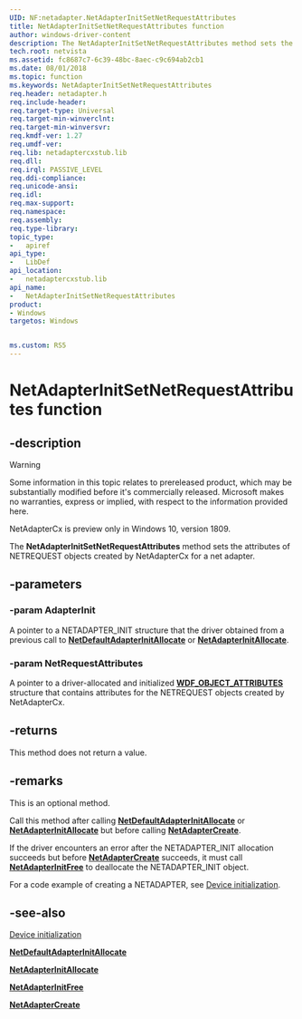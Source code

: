 ```yaml
---
UID: NF:netadapter.NetAdapterInitSetNetRequestAttributes
title: NetAdapterInitSetNetRequestAttributes function
author: windows-driver-content
description: The NetAdapterInitSetNetRequestAttributes method sets the attributes of NETREQUEST objects created by NetAdapterCx for a net adapter.
tech.root: netvista
ms.assetid: fc8687c7-6c39-48bc-8aec-c9c694ab2cb1
ms.date: 08/01/2018
ms.topic: function
ms.keywords: NetAdapterInitSetNetRequestAttributes
req.header: netadapter.h
req.include-header:
req.target-type: Universal
req.target-min-winverclnt:
req.target-min-winversvr:
req.kmdf-ver: 1.27
req.umdf-ver:
req.lib: netadaptercxstub.lib
req.dll:
req.irql: PASSIVE_LEVEL
req.ddi-compliance:
req.unicode-ansi:
req.idl:
req.max-support:
req.namespace:
req.assembly:
req.type-library: 
topic_type: 
-	apiref
api_type: 
-	LibDef
api_location: 
-	netadaptercxstub.lib
api_name: 
-	NetAdapterInitSetNetRequestAttributes
product:
- Windows
targetos: Windows


ms.custom: RS5
---
```


# NetAdapterInitSetNetRequestAttributes function


## -description

> [!WARNING]
> Some information in this topic relates to prereleased product, which may be substantially modified before it's commercially released. Microsoft makes no warranties, express or implied, with respect to the information provided here.
>
> NetAdapterCx is preview only in Windows 10, version 1809.

The **NetAdapterInitSetNetRequestAttributes** method sets the attributes of NETREQUEST objects created by NetAdapterCx for a net adapter.

## -parameters

### -param AdapterInit

A pointer to a NETADAPTER_INIT structure that the driver obtained from a previous call to [**NetDefaultAdapterInitAllocate**](nf-netadapter-netdefaultadapterinitallocate.md) or [**NetAdapterInitAllocate**](nf-netadapter-netadapterinitallocate.md).

### -param NetRequestAttributes

A pointer to a driver-allocated and initialized [**WDF_OBJECT_ATTRIBUTES**](../wdfobject/ns-wdfobject-_wdf_object_attributes.md) structure that contains attributes for the NETREQUEST objects created by NetAdapterCx.

## -returns

This method does not return a value.

## -remarks

This is an optional method.

Call this method after calling [**NetDefaultAdapterInitAllocate**](nf-netadapter-netdefaultadapterinitallocate.md) or [**NetAdapterInitAllocate**](nf-netadapter-netadapterinitallocate.md) but before calling [**NetAdapterCreate**](nf-netadapter-netadaptercreate.md).

If the driver encounters an error after the NETADAPTER_INIT allocation succeeds but before [**NetAdapterCreate**](nf-netadapter-netadaptercreate.md) succeeds, it must call [**NetAdapterInitFree**](nf-netadapter-netadapterinitfree.md) to deallocate the NETADAPTER_INIT object.

For a code example of creating a NETADAPTER, see [Device initialization](https://docs.microsoft.com/windows-hardware/drivers/netcx/device-initialization).

## -see-also

[Device initialization](https://docs.microsoft.com/windows-hardware/drivers/netcx/device-initialization)

[**NetDefaultAdapterInitAllocate**](nf-netadapter-netdefaultadapterinitallocate.md)

[**NetAdapterInitAllocate**](nf-netadapter-netadapterinitallocate.md)

[**NetAdapterInitFree**](nf-netadapter-netadapterinitfree.md)

[**NetAdapterCreate**](nf-netadapter-netadaptercreate.md)
